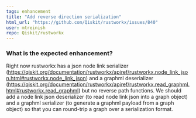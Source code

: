 ```yaml
---
tags: enhancement
title: "Add reverse direction serialization"
html_url: "https://github.com/Qiskit/rustworkx/issues/840"
user: mtreinish
repo: Qiskit/rustworkx
---
```


<!-- ⚠️ If you do not respect this template, your issue will be closed -->
<!-- ⚠️ Make sure to browse the opened and closed issues to confirm this idea does not exist. -->

### What is the expected enhancement?

Right now rustworkx has a json node link serializer (https://qiskit.org/documentation/rustworkx/apiref/rustworkx.node_link_json.html#rustworkx.node_link_json) and a graphml deserializer (https://qiskit.org/documentation/rustworkx/apiref/rustworkx.read_graphml.html#rustworkx.read_graphml) but no  reverse path functions. We should add a node link json deserializer (to read node link json into a graph object) and a graphml serializer (to generate a graphml payload from a graph object) so that you can round-trip a graph over a serialization format.